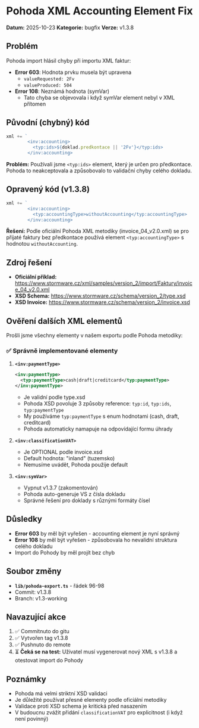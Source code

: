 # Pohoda XML Accounting Element Fix

**Datum:** 2025-10-23
**Kategorie:** bugfix
**Verze:** v1.3.8

## Problém

Pohoda import hlásil chyby při importu XML faktur:
- **Error 603**: Hodnota prvku musela být upravena
  - `valueRequested: 2Fv`
  - `valueProduced: 504`
- **Error 108**: Neznámá hodnota (symVar)
  - Tato chyba se objevovala i když symVar element nebyl v XML přítomen

## Původní (chybný) kód

```typescript
xml += `
        <inv:accounting>
          <typ:ids>${doklad.predkontace || '2Fv'}</typ:ids>
        </inv:accounting>
```

**Problém:** Používali jsme `<typ:ids>` element, který je určen pro předkontace. Pohoda to neakceptovala a způsobovalo to validační chyby celého dokladu.

## Opravený kód (v1.3.8)

```typescript
xml += `
        <inv:accounting>
          <typ:accountingType>withoutAccounting</typ:accountingType>
        </inv:accounting>
```

**Řešení:** Podle oficiální Pohoda XML metodiky (invoice_04_v2.0.xml) se pro přijaté faktury bez předkontace používá element `<typ:accountingType>` s hodnotou `withoutAccounting`.

## Zdroj řešení

- **Oficiální příklad:** https://www.stormware.cz/xml/samples/version_2/import/Faktury/invoice_04_v2.0.xml
- **XSD Schema:** https://www.stormware.cz/schema/version_2/type.xsd
- **XSD Invoice:** https://www.stormware.cz/schema/version_2/invoice.xsd

## Ověření dalších XML elementů

Prošli jsme všechny elementy v našem exportu podle Pohoda metodiky:

### ✅ Správně implementované elementy

1. **`<inv:paymentType>`**
   ```xml
   <inv:paymentType>
     <typ:paymentType>cash|draft|creditcard</typ:paymentType>
   </inv:paymentType>
   ```
   - Je validní podle type.xsd
   - Pohoda XSD povoluje 3 způsoby reference: `typ:id`, `typ:ids`, `typ:paymentType`
   - My používáme `typ:paymentType` s enum hodnotami (cash, draft, creditcard)
   - Pohoda automaticky namapuje na odpovídající formu úhrady

2. **`<inv:classificationVAT>`**
   - Je OPTIONAL podle invoice.xsd
   - Default hodnota: "inland" (tuzemsko)
   - Nemusíme uvádět, Pohoda použije default

3. **`<inv:symVar>`**
   - Vypnut v1.3.7 (zakomentován)
   - Pohoda auto-generuje VS z čísla dokladu
   - Správné řešení pro doklady s různými formáty čísel

## Důsledky

- **Error 603** by měl být vyřešen - accounting element je nyní správný
- **Error 108** by měl být vyřešen - způsobovala ho nevalidní struktura celého dokladu
- Import do Pohody by měl projít bez chyb

## Soubor změny

- **`lib/pohoda-export.ts`** - řádek 96-98
- Commit: v1.3.8
- Branch: v1.3-working

## Navazující akce

1. ✅ Commitnuto do gitu
2. ✅ Vytvořen tag v1.3.8
3. ✅ Pushnuto do remote
4. ⏳ **Čeká se na test:** Uživatel musí vygenerovat nový XML s v1.3.8 a otestovat import do Pohody

## Poznámky

- Pohoda má velmi striktní XSD validaci
- Je důležité používat přesné elementy podle oficiální metodiky
- Validace proti XSD schema je kritická před nasazením
- V budoucnu zvážit přidání `classificationVAT` pro explicitnost (i když není povinný)
